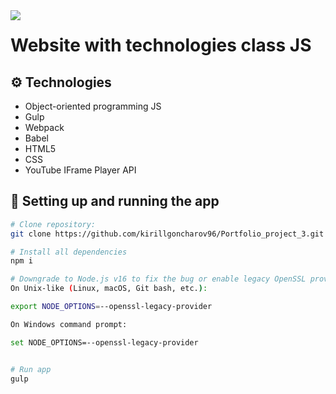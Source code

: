 <img align="left" src="dist/assets/img/gift-bg.jpg" atl="preview"/>



# Website with technologies class JS


## ⚙ Technologies
-  Object-oriented programming JS
-  Gulp
-  Webpack
-  Babel
-  HTML5
-  CSS
-  YouTube IFrame Player API

## 🔌 Setting up and running the app

```bash
# Clone repository:
git clone https://github.com/kirillgoncharov96/Portfolio_project_3.git

# Install all dependencies
npm i

# Downgrade to Node.js v16 to fix the bug or enable legacy OpenSSL provider:
On Unix-like (Linux, macOS, Git bash, etc.):

export NODE_OPTIONS=--openssl-legacy-provider

On Windows command prompt:

set NODE_OPTIONS=--openssl-legacy-provider


# Run app
gulp
```
